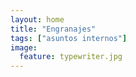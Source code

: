 ```yaml
---
layout: home
title: "Engranajes"
tags: ["asuntos internos"]
image:
  feature: typewriter.jpg
---
```

